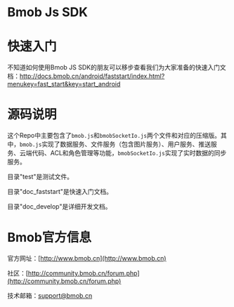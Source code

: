 Bmob Js SDK
===========

# 快速入门

不知道如何使用Bmob JS SDK的朋友可以移步查看我们为大家准备的快速入门文档：http://docs.bmob.cn/android/faststart/index.html?menukey=fast_start&key=start_android

# 源码说明

这个Repo中主要包含了`bmob.js`和`bmobSocketIo.js`两个文件和对应的压缩版。其中，`bmob.js`实现了数据服务、文件服务（包含图片服务）、用户服务、推送服务、云端代码、ACL和角色管理等功能，`bmobSocketIo.js`实现了实时数据的同步服务。

目录"test"是测试文件。

目录"doc_faststart"是快速入门文档。

目录"doc_develop"是详细开发文档。


# Bmob官方信息

官方网址：[http://www.bmob.cn](http://www.bmob.cn)

社区：[http://community.bmob.cn/forum.php](http://community.bmob.cn/forum.php)

技术邮箱：support@bmob.cn
